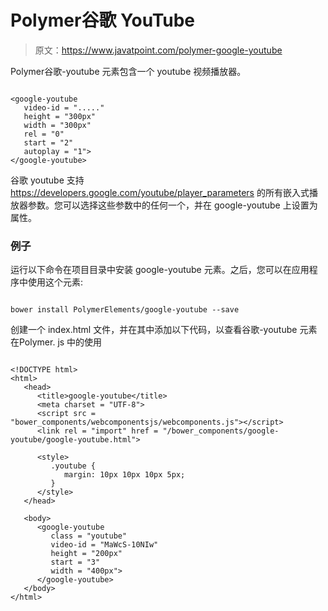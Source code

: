 # Polymer谷歌 YouTube

> 原文：<https://www.javatpoint.com/polymer-google-youtube>

Polymer谷歌-youtube 元素包含一个 youtube 视频播放器。

```

<google-youtube
   video-id = "....."
   height = "300px"
   width = "300px"
   rel = "0"
   start = "2"
   autoplay = "1">
</google-youtube>

```

谷歌 youtube 支持 https://developers.google.com/youtube/player_parameters 的所有嵌入式播放器参数。您可以选择这些参数中的任何一个，并在 google-youtube 上设置为属性。

### 例子

运行以下命令在项目目录中安装 google-youtube 元素。之后，您可以在应用程序中使用这个元素:

```

bower install PolymerElements/google-youtube --save

```

创建一个 index.html 文件，并在其中添加以下代码，以查看谷歌-youtube 元素在Polymer. js 中的使用

```

<!DOCTYPE html>
<html>
   <head>
      <title>google-youtube</title>
      <meta charset = "UTF-8">
      <script src = "bower_components/webcomponentsjs/webcomponents.js"></script>
      <link rel = "import" href = "/bower_components/google-youtube/google-youtube.html">

      <style>
         .youtube {
            margin: 10px 10px 10px 5px;
         }
      </style>
   </head>

   <body>
      <google-youtube 
         class = "youtube"
         video-id = "MaWcS-10NIw" 
         height = "200px" 
         start = "3"
         width = "400px">
      </google-youtube>
   </body>
</html>

```